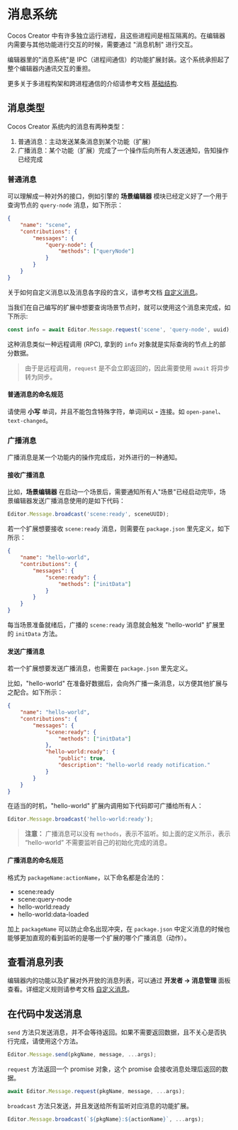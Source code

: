 # 消息系统

Cocos Creator 中有许多独立运行进程，且这些进程间是相互隔离的。在编辑器内需要与其他功能进行交互的时候，需要通过 "消息机制" 进行交互。

编辑器里的"消息系统"是 IPC（进程间通信）的功能扩展封装。这个系统承担起了整个编辑器内通讯交互的重担。

更多关于多进程构架和跨进程通信的介绍请参考文档 [基础结构](./package.md).


## 消息类型

Cocos Creator 系统内的消息有两种类型：

1. 普通消息：主动发送某条消息到某个功能（扩展）
2. 广播消息：某个功能（扩展）完成了一个操作后向所有人发送通知，告知操作已经完成

### 普通消息

可以理解成一种对外的接口，例如引擎的 **场景编辑器** 模块已经定义好了一个用于查询节点的 `query-node` 消息，如下所示：

```json
{
    "name": "scene",
    "contributions": {
        "messages": {
            "query-node": {
                "methods": ["queryNode"]
            }
        }
    }
}
```

关于如何自定义消息以及消息各字段的含义，请参考文档 [自定义消息](./contributions-messages.md)。

当我们在自己编写的扩展中想要查询场景节点时，就可以使用这个消息来完成，如下所示:

```typescript
const info = await Editor.Message.request('scene', 'query-node', uuid);
```

这种消息类似一种远程调用 (RPC), 拿到的 `info` 对象就是实际查询的节点上的部分数据。

>由于是远程调用，`request` 是不会立即返回的，因此需要使用 `await` 将异步转为同步。

#### 普通消息的命名规范

请使用 **小写** 单词，并且不能包含特殊字符，单词间以 **-** 连接。如 `open-panel`、`text-changed`。


### 广播消息

广播消息是某一个功能内的操作完成后，对外进行的一种通知。

#### 接收广播消息

比如，**场景编辑器** 在启动一个场景后，需要通知所有人"场景"已经启动完毕，场景编辑器发送广播消息使用的是如下代码：

```typescript
Editor.Message.broadcast('scene:ready', sceneUUID);
```

若一个扩展想要接收 `scene:ready` 消息，则需要在 `package.json` 里先定义，如下所示：

```json
{
    "name": "hello-world",
    "contributions": {
        "messages": {
            "scene:ready": {
                "methods": ["initData"]
            }
        }
    }
}
```

每当场景准备就绪后，广播的 `scene:ready` 消息就会触发 "hello-world" 扩展里的 `initData` 方法。

#### 发送广播消息
若一个扩展想要发送广播消息，也需要在 `package.json` 里先定义。

比如，"hello-world" 在准备好数据后，会向外广播一条消息，以方便其他扩展与之配合。如下所示：

```json
{
    "name": "hello-world",
    "contributions": {
        "messages": {
            "scene:ready": {
                "methods": ["initData"]
            },
            "hello-world:ready": {
                "public": true,
                "description": "hello-world ready notification."
            }
        }
    }
}
```

在适当的时机，"hello-world" 扩展内调用如下代码即可广播给所有人：

```typescript
Editor.Message.broadcast('hello-world:ready');
```

>**注意：** 广播消息可以没有 `methods`，表示不监听。如上面的定义所示，表示 “hello-world” 不需要监听自己的初始化完成的消息。


#### 广播消息的命名规范

格式为 `packageName:actionName`，以下命名都是合法的：
- scene:ready
- scene:query-node
- hello-world:ready
- hello-world:data-loaded

加上 `packageName` 可以防止命名出现冲突，在 `package.json` 中定义消息的时候也能够更加直观的看到监听的是哪一个扩展的哪个广播消息（动作）。

## 查看消息列表

编辑器内的功能以及扩展对外开放的消息列表，可以通过 **开发者 -> 消息管理** 面板查看。详细定义规则请参考文档 [自定义消息](./contributions-messages.md)。

## 在代码中发送消息

`send` 方法只发送消息，并不会等待返回。如果不需要返回数据，且不关心是否执行完成，请使用这个方法。

```typescript
Editor.Message.send(pkgName, message, ...args);
```

`request` 方法返回一个 promise 对象，这个 promise 会接收消息处理后返回的数据。

```typescript
await Editor.Message.request(pkgName, message, ...args);
```

`broadcast` 方法只发送，并且发送给所有监听对应消息的功能扩展。

```typescript
Editor.Message.broadcast(`${pkgName}:${actionName}`, ...args);
```